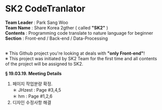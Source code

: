 <h1>SK2 CodeTranlator</h1>

<strong>Team Leader</strong> : Park Sang Woo <br>
<strong>Team Name</strong> : Share Korea 2gther ( called <strong>"SK2"</strong> )<br>
<strong>Contents</strong> : Programming code translate to nature language for beginner <br>
<strong>Section</strong> : Front-end / Back-end / Data-Processing <br>
<br> 

<p>
※ This Github project you're looking at deals with <strong>"only Front-end"</strong>!<br>
※ This project was initiated by SK2 Team for the first time and all contents of the project will be assigned to SK2.
</p>


  <strong>§ 19.03.19. Meeting Details</strong><br>
  1. 페이지 작업분량 확정.<br>
    ＊ JHzest : Page #3,4,5<br>
    ＊ hm : Page #1,2,6<br>
  2. 디자인 수정사항 해결
